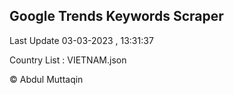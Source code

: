 

## Google Trends Keywords Scraper 
 
Last Update 03-03-2023 , 13:31:37

Country List :
VIETNAM.json



© Abdul Muttaqin 
